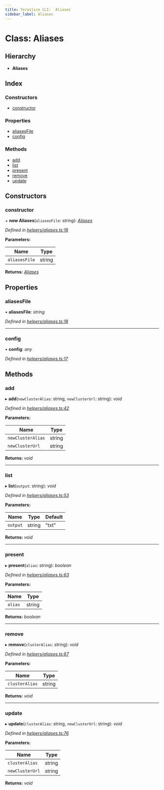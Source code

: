 ```yaml
---
title: Teraslice CLI: `Aliases`
sidebar_label: Aliases
---
```


# Class: Aliases

## Hierarchy

* **Aliases**

## Index

### Constructors

* [constructor](aliases.md#constructor)

### Properties

* [aliasesFile](aliases.md#aliasesfile)
* [config](aliases.md#config)

### Methods

* [add](aliases.md#add)
* [list](aliases.md#list)
* [present](aliases.md#present)
* [remove](aliases.md#remove)
* [update](aliases.md#update)

## Constructors

###  constructor

\+ **new Aliases**(`aliasesFile`: string): *[Aliases](aliases.md)*

*Defined in [helpers/aliases.ts:18](https://github.com/terascope/teraslice/blob/ddd3f0a43/packages/teraslice-cli/src/helpers/aliases.ts#L18)*

**Parameters:**

Name | Type |
------ | ------ |
`aliasesFile` | string |

**Returns:** *[Aliases](aliases.md)*

## Properties

###  aliasesFile

• **aliasesFile**: *string*

*Defined in [helpers/aliases.ts:18](https://github.com/terascope/teraslice/blob/ddd3f0a43/packages/teraslice-cli/src/helpers/aliases.ts#L18)*

___

###  config

• **config**: *any*

*Defined in [helpers/aliases.ts:17](https://github.com/terascope/teraslice/blob/ddd3f0a43/packages/teraslice-cli/src/helpers/aliases.ts#L17)*

## Methods

###  add

▸ **add**(`newClusterAlias`: string, `newClusterUrl`: string): *void*

*Defined in [helpers/aliases.ts:42](https://github.com/terascope/teraslice/blob/ddd3f0a43/packages/teraslice-cli/src/helpers/aliases.ts#L42)*

**Parameters:**

Name | Type |
------ | ------ |
`newClusterAlias` | string |
`newClusterUrl` | string |

**Returns:** *void*

___

###  list

▸ **list**(`output`: string): *void*

*Defined in [helpers/aliases.ts:53](https://github.com/terascope/teraslice/blob/ddd3f0a43/packages/teraslice-cli/src/helpers/aliases.ts#L53)*

**Parameters:**

Name | Type | Default |
------ | ------ | ------ |
`output` | string | "txt" |

**Returns:** *void*

___

###  present

▸ **present**(`alias`: string): *boolean*

*Defined in [helpers/aliases.ts:63](https://github.com/terascope/teraslice/blob/ddd3f0a43/packages/teraslice-cli/src/helpers/aliases.ts#L63)*

**Parameters:**

Name | Type |
------ | ------ |
`alias` | string |

**Returns:** *boolean*

___

###  remove

▸ **remove**(`clusterAlias`: string): *void*

*Defined in [helpers/aliases.ts:67](https://github.com/terascope/teraslice/blob/ddd3f0a43/packages/teraslice-cli/src/helpers/aliases.ts#L67)*

**Parameters:**

Name | Type |
------ | ------ |
`clusterAlias` | string |

**Returns:** *void*

___

###  update

▸ **update**(`clusterAlias`: string, `newClusterUrl`: string): *void*

*Defined in [helpers/aliases.ts:76](https://github.com/terascope/teraslice/blob/ddd3f0a43/packages/teraslice-cli/src/helpers/aliases.ts#L76)*

**Parameters:**

Name | Type |
------ | ------ |
`clusterAlias` | string |
`newClusterUrl` | string |

**Returns:** *void*
